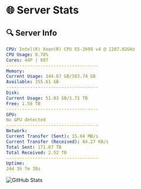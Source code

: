 # 🌐 Server Stats
## 🔍 Server Info
```yaml
CPU: Intel(R) Xeon(R) CPU E5-2699 v4 @ 1287.02GHz
CPU Usage: 0.70%
Cores: 44P | 88T
-----------------------------------
Memory:
Current Usage: 144.67 GB/503.74 GB
Available: 355.61 GB
-----------------------------------
Disk:
Current Usage: 51.03 GB/1.71 TB
Free: 1.58 TB
-----------------------------------
GPU:
No GPU detected
-----------------------------------
Network:
Current Transfer (Sent): 15.04 MB/s
Current Transfer (Received): 84.27 KB/s
Total Sent: 171.07 TB
Total Received: 2.52 TB
-----------------------------------
Uptime:
24d 3h 7m 38s
```
![GitHub Stats](https://img.shields.io/badge/Updated-2025-03-04_01:50:56-blue)